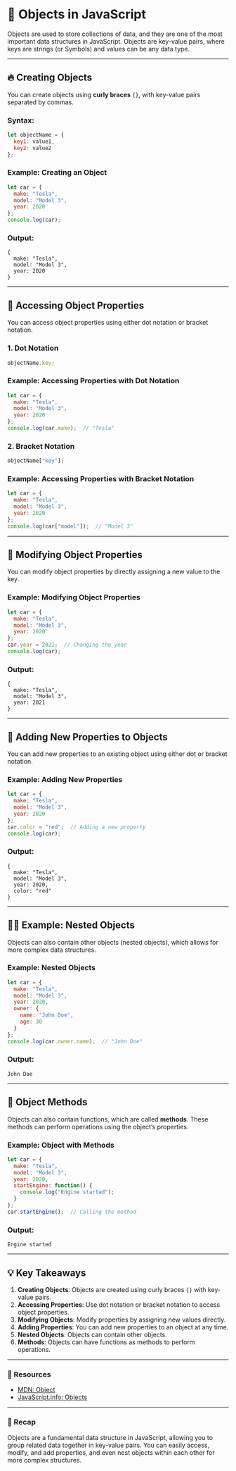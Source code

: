 # 🧳 Objects in JavaScript

Objects are used to store collections of data, and they are one of the most important data structures in JavaScript. Objects are key-value pairs, where keys are strings (or Symbols) and values can be any data type.

---

## 🔥 Creating Objects

You can create objects using **curly braces** `{}`, with key-value pairs separated by commas.

### Syntax:
```javascript
let objectName = {
  key1: value1,
  key2: value2
};
```

### Example: Creating an Object

```javascript
let car = {
  make: "Tesla",
  model: "Model 3",
  year: 2020
};
console.log(car);
```

### Output:
```
{
  make: "Tesla",
  model: "Model 3",
  year: 2020
}
```

---

## 🚀 Accessing Object Properties

You can access object properties using either dot notation or bracket notation.

### 1. **Dot Notation**
```javascript
objectName.key;
```

### Example: Accessing Properties with Dot Notation

```javascript
let car = {
  make: "Tesla",
  model: "Model 3",
  year: 2020
};
console.log(car.make);  // "Tesla"
```

### 2. **Bracket Notation**
```javascript
objectName["key"];
```

### Example: Accessing Properties with Bracket Notation

```javascript
let car = {
  make: "Tesla",
  model: "Model 3",
  year: 2020
};
console.log(car["model"]);  // "Model 3"
```

---

## 🧩 Modifying Object Properties

You can modify object properties by directly assigning a new value to the key.

### Example: Modifying Object Properties

```javascript
let car = {
  make: "Tesla",
  model: "Model 3",
  year: 2020
};
car.year = 2021;  // Changing the year
console.log(car);
```

### Output:
```
{
  make: "Tesla",
  model: "Model 3",
  year: 2021
}
```

---

## 🚀 Adding New Properties to Objects

You can add new properties to an existing object using either dot or bracket notation.

### Example: Adding New Properties

```javascript
let car = {
  make: "Tesla",
  model: "Model 3",
  year: 2020
};
car.color = "red";  // Adding a new property
console.log(car);
```

### Output:
```
{
  make: "Tesla",
  model: "Model 3",
  year: 2020,
  color: "red"
}
```

---

## 🧑‍💻 Example: Nested Objects

Objects can also contain other objects (nested objects), which allows for more complex data structures.

### Example: Nested Objects

```javascript
let car = {
  make: "Tesla",
  model: "Model 3",
  year: 2020,
  owner: {
    name: "John Doe",
    age: 30
  }
};
console.log(car.owner.name);  // "John Doe"
```

### Output:
```
John Doe
```

---

## 🚀 Object Methods

Objects can also contain functions, which are called **methods**. These methods can perform operations using the object’s properties.

### Example: Object with Methods

```javascript
let car = {
  make: "Tesla",
  model: "Model 3",
  year: 2020,
  startEngine: function() {
    console.log("Engine started");
  }
};
car.startEngine();  // Calling the method
```

### Output:
```
Engine started
```

---

## 💡 Key Takeaways
1. **Creating Objects**: Objects are created using curly braces `{}` with key-value pairs.
2. **Accessing Properties**: Use dot notation or bracket notation to access object properties.
3. **Modifying Objects**: Modify properties by assigning new values directly.
4. **Adding Properties**: You can add new properties to an object at any time.
5. **Nested Objects**: Objects can contain other objects.
6. **Methods**: Objects can have functions as methods to perform operations.

---

### 🔗 Resources
- [MDN: Object](https://developer.mozilla.org/en-US/docs/Web/JavaScript/Reference/Global_Objects/Object)
- [JavaScript.info: Objects](https://javascript.info/object)

---

### 🎉 Recap
Objects are a fundamental data structure in JavaScript, allowing you to group related data together in key-value pairs. You can easily access, modify, and add properties, and even nest objects within each other for more complex structures.
